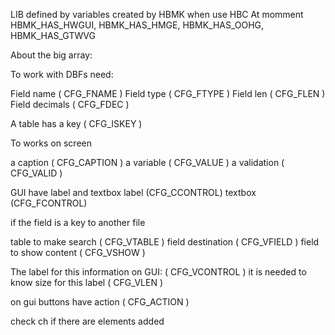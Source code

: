 LIB defined by variables created by HBMK when use HBC
At momment HBMK_HAS_HWGUI, HBMK_HAS_HMGE, HBMK_HAS_OOHG, HBMK_HAS_GTWVG

About the big array:

To work with DBFs need:

Field name          ( CFG_FNAME )
Field type          ( CFG_FTYPE )
Field len           ( CFG_FLEN )
Field decimals      ( CFG_FDEC )

A table has a key   ( CFG_ISKEY )

To works on screen

a caption           ( CFG_CAPTION )
a variable          ( CFG_VALUE )
a validation        ( CFG_VALID )

GUI have label and textbox
label (CFG_CCONTROL)
textbox (CFG_FCONTROL)

if the field is a key to another file

table to make search    ( CFG_VTABLE )
field destination       ( CFG_VFIELD )
field to show content   ( CFG_VSHOW )

The label for this information on GUI: ( CFG_VCONTROL )
it is needed to know size for this label ( CFG_VLEN )

on gui buttons have action ( CFG_ACTION )

check ch if there are elements added

